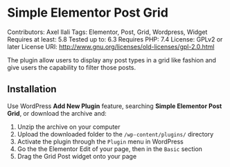 # Simple Elementor Post Grid
Contributors: Axel Ilali
Tags: Elementor, Post, Grid, Wordpress, Widget
Requires at least: 5.8
Tested up to: 6.3
Requires PHP: 7.4
License: GPLv2 or later
License URI: http://www.gnu.org/licenses/old-licenses/gpl-2.0.html

The plugin allow users to display any post types in a grid like fashion and give users the capability to filter those posts.

## Installation
Use WordPress **Add New Plugin** feature, searching **Simple Elementor Post Grid**, or download the archive and:

1. Unzip the archive on your computer
2. Upload the downloaded folder to the `/wp-content/plugins/` directory
3. Activate the plugin through the `Plugin` menu in WordPress
4. Go the the Elementor Edit of your page, then in the `Basic` section
5. Drag the Grid Post widget onto your page
